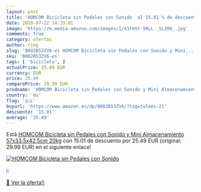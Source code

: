```yaml
---
layout: post
title: 'HOMCOM Bicicleta sin Pedales con Sonido  al 15.01 % de descuento'
date: 2020-07-22 14:33:01
image: 'https://m.media-amazon.com/images/I/41FmSY-5RLL._SL200_.jpg'
comments: true
category: ofertas
author: ring
slug: 'B082B53ZV6-es HOMCOM Bicicleta sin Pedales con Sonido y Mini...'
sku: 'B082B53ZV6-es'
tags: [ 'bicicleta', ]
actualPrice: 25.49 EUR
currency: EUR
price: 25.49
comparePrice: 29.99 EUR
prodname: 'HOMCOM Bicicleta sin Pedales con Sonido y Mini Almacenamiento 57x33.5x42.5cm 20kg'
country: 'es'
flag: '🇪🇸'
buyurl: 'https://www.amazon.es/dp/B082B53ZV6/?tag=tolees-21'
descuento: '15.01'
average: '25.49'
---
```


Está [HOMCOM Bicicleta sin Pedales con Sonido y Mini Almacenamiento 57x33.5x42.5cm 20kg](https://www.amazon.es/dp/B082B53ZV6/?tag=tolees-21) con 15.01 de descuento por 25.49 EUR (original: 29.99 EUR) en el siguiente enlace!

[![HOMCOM Bicicleta sin Pedales con Sonido ](https://m.media-amazon.com/images/I/41FmSY-5RLL._SL200_.jpg)](https://www.amazon.es/dp/B082B53ZV6/?tag=tolees-21)

ℹ️:


[🛒 Ver la oferta!!](https://www.amazon.es/dp/B082B53ZV6/?tag=tolees-21)
